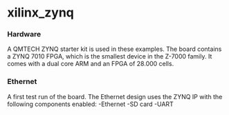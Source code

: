 # xilinx_zynq

### Hardware
A QMTECH ZYNQ starter kit is used in these examples.
The board contains a ZYNQ 7010 FPGA, which is the smallest device in the Z-7000 family.
It comes with a dual core ARM and an FPGA of 28.000 cells.

### Ethernet
A first test run of the board. 
The Ethernet design uses the ZYNQ IP with the following components enabled:
 -Ethernet
 -SD card
 -UART
